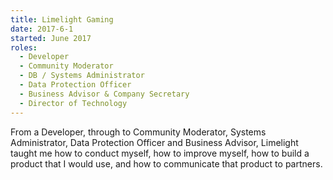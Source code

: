 ```yaml
---
title: Limelight Gaming
date: 2017-6-1
started: June 2017
roles:
  - Developer
  - Community Moderator
  - DB / Systems Administrator
  - Data Protection Officer
  - Business Advisor & Company Secretary
  - Director of Technology
---
```

From a Developer, through to Community Moderator, Systems Administrator, Data Protection Officer and Business Advisor,
Limelight taught me how to conduct myself, how to improve myself, how to build a product that I would use,
and how to communicate that product to partners.